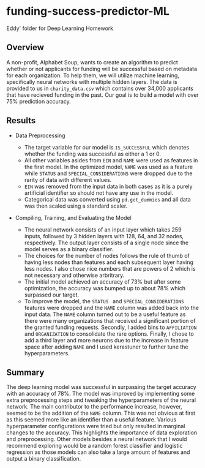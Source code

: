 # funding-success-predictor-ML
Eddy' folder for Deep Learning Homework
## Overview
A non-profit, Alphabet Soup, wants to create an algorithm to predict whether or not applicants for funding will be successful based on metadata for each organization. To help them, we will utilize machine learning, specifically neural networks with multiple hidden layers. The data is provided to us in `charity_data.csv` which contains over 34,000 applicants that have recieved funding in the past. Our goal is to build a model with over 75% prediction accuracy.

## Results
- Data Preprocessing
  - The target variable for our model is `IS_SUCCESSFUL` which denotes whether the funding was successful as either a 1 or 0.
  - All other variables asides from `EIN` and `NAME` were used as features in the first model. In the optimized model, `NAME` was used as a feature while `STATUS` and `SPECIAL_CONSIDERATIONS` were dropped due to the rarity of data with different values.
  - `EIN` was removed from the input data in both cases as it is a purely artificial identifier so should not have any use in the model.
  - Categorical data was converted using `pd.get_dummies` and all data was then scaled using a standard scaler.

- Compiling, Training, and Evaluating the Model
  - The neural network consists of an input layer which takes 259 inputs, followed by 3 hidden layers with 128, 64, and 32 nodes, respectively. The output layer consists of a single node since the model serves as a binary classifier.
  - The choices for the number of nodes follows the rule of thumb of having less nodes than features and each subsequent layer having less nodes. I also chose nice numbers that are powers of 2 which is not necessary and otherwise arbritrary.
  - The initial model achieved an accuracy of 73% but after some optimization, the accuracy was bumped up to about 78% which surpassed our target.
  - To improve the model, the `STATUS ` and `SPECIAL_CONSIDERATIONS` features were dropped and the `NAME` column was added back into the input data. The `NAME` column turned out to be a useful feature as there were many organizations that received a significant portion of the granted funding requests. Secondly, I added bins to `AFFILIATION` and `ORGANIZATION` to consolidate the rare options. Finally, I chose to add a third layer and more neurons due to the increase in feature space after adding `NAME` and I used kerastuner to further tune the hyperparameters.

## Summary
The deep learning model was successful in surpassing the target accuracy with an accuracy of 78%. The model was improved by implementing some extra preprocessing steps and tweaking the hyperparameters of the neural network. The main contributor to the performance increase, however, seemed to be the addition of the `NAME` column. This was not obvious at first as this seemed more like an identifier than a useful feature. Various hyperparameter configurations were tried but only resulted in marginal changes to the accuracy. This highlights the importance of data exploration and preprocessing. Other models besides a neural network that I would recommend exploring would be a random forest classifier and logistic regression as those models can also take a large amount of features and output a binary classification.
